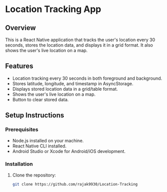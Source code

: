 # Location Tracking App

## Overview
This is a React Native application that tracks the user's location every 30 seconds, stores the location data, and displays it in a grid format. It also shows the user's live location on a map.

## Features
- Location tracking every 30 seconds in both foreground and background.
- Stores latitude, longitude, and timestamp in AsyncStorage.
- Displays stored location data in a grid/table format.
- Shows the user's live location on a map.
- Button to clear stored data.

## Setup Instructions

### Prerequisites
- Node.js installed on your machine.
- React Native CLI installed.
- Android Studio or Xcode for Android/iOS development.

### Installation
1. Clone the repository:
   ```bash
   git clone https://github.com/rajak9930/Location-Tracking
  